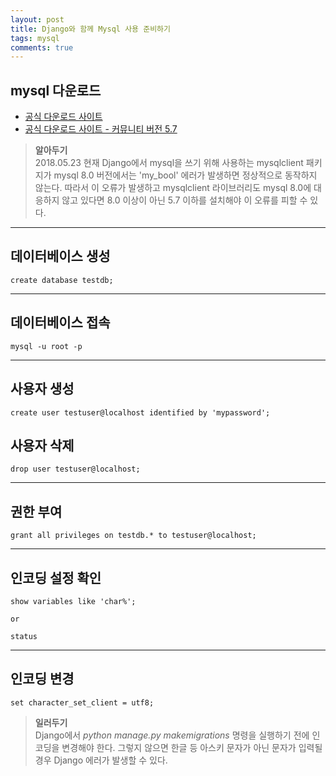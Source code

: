 ```yaml
---
layout: post
title: Django와 함께 Mysql 사용 준비하기
tags: mysql
comments: true
---
```

  
## mysql 다운로드
- [공식 다운로드 사이트](https://dev.mysql.com/downloads/)
- [공식 다운로드 사이트 - 커뮤니티 버전 5.7](https://dev.mysql.com/downloads/mysql/5.7.html#downloads)
  
> **알아두기**  
2018.05.23 현재 Django에서 mysql을 쓰기 위해 사용하는 mysqlclient 패키지가 mysql 8.0 버전에서는 'my_bool' 에러가 발생하면 정상적으로 동작하지 않는다. 따라서 이 오류가 발생하고 mysqlclient 라이브러리도 mysql 8.0에 대응하지 않고 있다면 8.0 이상이 아닌 5.7 이하를 설치해야 이 오류를 피할 수 있다.

---
  
## 데이터베이스 생성
~~~
create database testdb;
~~~
  
---
  
## 데이터베이스 접속
~~~
mysql -u root -p
~~~
  
---
  
## 사용자 생성
~~~
create user testuser@localhost identified by 'mypassword';
~~~
  
## 사용자 삭제
~~~
drop user testuser@localhost;
~~~
  
---
  
## 권한 부여
~~~
grant all privileges on testdb.* to testuser@localhost;
~~~
  
---
  
## 인코딩 설정 확인
~~~
show variables like 'char%';
  
or
  
status
~~~
  
---
  
## 인코딩 변경
~~~
set character_set_client = utf8;
~~~
  
> **일러두기**  
Django에서 *python manage.py makemigrations* 명령을 실행하기 전에 인코딩을 변경해야 한다. 그렇지 않으면 한글 등 아스키 문자가 아닌 문자가 입력될 경우 Django 에러가 발생할 수 있다.  
